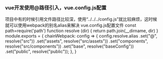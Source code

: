 
### vue开发使用@路径引入，vue.config.js配置
项目中有的时候引用文件路径比较深，使用“../../../config.js”就比较麻烦，这时候就可以使用webpack的别名alias来解决
vue.config.js配置文件
const path=require('path')
function resolve (dir) {
  return path.join(__dirname, dir)
}
module.exports = {
  chainWebpack: config => {
    config.resolve.alias
      .set("@", resolve("src"))
      .set("assets", resolve("src/assets"))
      .set("components", resolve("src/components"))
      .set("base", resolve("baseConfig"))
      .set("public", resolve("public"));
  },
}
